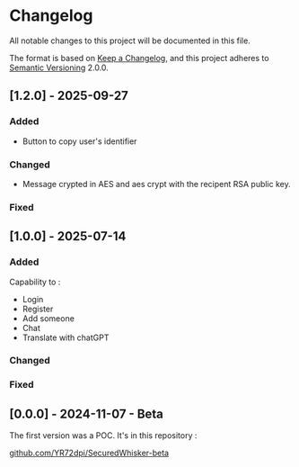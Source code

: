 # Changelog

All notable changes to this project will be documented in this file.

The format is based on [Keep a Changelog](https://keepachangelog.com/en/1.0.0/), and this project adheres to [Semantic Versioning](https://semver.org/) 2.0.0.

## [1.2.0] - 2025-09-27

### Added

- Button to copy user's identifier

### Changed

- Message crypted in AES and aes crypt with the recipent RSA public key.

### Fixed


## [1.0.0] - 2025-07-14

### Added

Capability to :
- Login
- Register
- Add someone
- Chat
- Translate with chatGPT

### Changed

### Fixed

## [0.0.0] - 2024-11-07 - Beta

The first version was a POC. It's in this repository :

[github.com/YR72dpi/SecuredWhisker-beta](https://github.com/YR72dpi/SecuredWhisker-beta)

